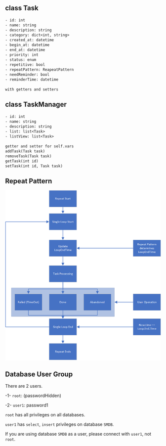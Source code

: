 ## class Task

    - id: int
    - name: string
    - description: string
    - category: dict<int, string>
    - created_at: datetime
    - begin_at: datetime
    - end_at: datetime
    - priority: int
    - status: enum
    - repetitive: bool
    - repeatPattern: ReapeatPattern
    - needReminder: bool
    - reminderTime: datetime

    with getters and setters

## class TaskManager

    - id: int
    - name: string
    - description: string
    - list: list<Task>
    - listView: list<Task>

    getter and setter for self.vars
    addTask(Task task)
    removeTask(Task task)
    getTask(int id)
    setTask(int id, Task task)
    
## Repeat Pattern

![img_1.png](img_1.png)

## Database User Group

There are 2 users.

-1- `root`: (passwordHidden)

-2- `user1`: password1

`root` has all privileges on all databases.

`user1` has `select`, `insert` privileges on database `SMDB`.

If you are using database `SMDB` as a user, please connect with `user1`, not `root`.




